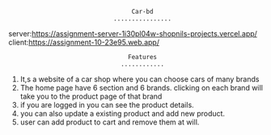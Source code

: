                                       Car-bd
                                 ................
                                                            
 server:https://assignment-server-1i30pl04w-shopnils-projects.vercel.app/
 client:https://assignment-10-23e95.web.app/

                                     Features
                                   ............


 1. It,s a website of a car shop where you can choose cars of many brands
 2. The home page have 6 section and 6 brands. clicking on each brand will take you to the product page of that  brand
 3. if you are logged in you can see the product details.
 4. you can also update a existing product and add new product.
 5. user can add product to cart and remove them at will.
